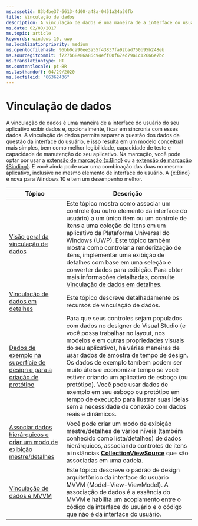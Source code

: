```yaml
---
ms.assetid: 83b4be37-6613-4d00-a48a-0451a24a30fb
title: Vinculação de dados
description: A vinculação de dados é uma maneira de a interface do usuário do seu aplicativo exibir dados e, opcionalmente, ficar em sincronia com esses dados.
ms.date: 02/08/2017
ms.topic: article
keywords: windows 10, uwp
ms.localizationpriority: medium
ms.openlocfilehash: 96bb0ca90ee3a55f43837fa92bad750b95b248eb
ms.sourcegitcommit: f727b68e86a86c94eff00f67ed79a1c12666e7bc
ms.translationtype: HT
ms.contentlocale: pt-BR
ms.lasthandoff: 04/29/2020
ms.locfileid: "66362436"
---
```

# <a name="data-binding"></a>Vinculação de dados

A vinculação de dados é uma maneira de a interface do usuário do seu aplicativo exibir dados e, opcionalmente, ficar em sincronia com esses dados. A vinculação de dados permite separar a questão dos dados da questão da interface do usuário, e isso resulta em um modelo conceitual mais simples, bem como melhor legibilidade, capacidade de teste e capacidade de manutenção do seu aplicativo. Na marcação, você pode optar por usar a [extensão de marcação {x:Bind}](https://docs.microsoft.com/windows/uwp/xaml-platform/x-bind-markup-extension) ou a [extensão de marcação {Binding}](https://docs.microsoft.com/windows/uwp/xaml-platform/binding-markup-extension). E você ainda pode usar uma combinação das duas no mesmo aplicativo, inclusive no mesmo elemento de interface do usuário. A {x:Bind} é nova para Windows 10 e tem um desempenho melhor.

| Tópico | Descrição |
|-------|-------------|
| [Visão geral da vinculação de dados](data-binding-quickstart.md) | Este tópico mostra como associar um controle (ou outro elemento da interface do usuário) a um único item ou um controle de itens a uma coleção de itens em um aplicativo da Plataforma Universal do Windows (UWP). Este tópico também mostra como controlar a renderização de itens, implementar uma exibição de detalhes com base em uma seleção e converter dados para exibição. Para obter mais informações detalhadas, consulte [Vinculação de dados em detalhes](data-binding-in-depth.md). | 
| [Vinculação de dados em detalhes](data-binding-in-depth.md) | Este tópico descreve detalhadamente os recursos de vinculação de dados. |
| [Dados de exemplo na superfície de design e para a criação de protótipo](displaying-data-in-the-designer.md) | Para que seus controles sejam populados com dados no designer do Visual Studio (e você possa trabalhar no layout, nos modelos e em outras propriedades visuais do seu aplicativo), há várias maneiras de usar dados de amostra de tempo de design. Os dados de exemplo também podem ser muito úteis e economizar tempo se você estiver criando um aplicativo de esboço (ou protótipo). Você pode usar dados de exemplo em seu esboço ou protótipo em tempo de execução para ilustrar suas ideias sem a necessidade de conexão com dados reais e dinâmicos. |
| [Associar dados hierárquicos e criar um modo de exibição mestre/detalhes](how-to-bind-to-hierarchical-data-and-create-a-master-details-view.md) | Você pode criar um modo de exibição mestre/detalhes de vários níveis (também conhecido como lista/detalhes) de dados hierárquicos, associando controles de itens a instâncias [<strong>CollectionViewSource</strong>](https://docs.microsoft.com/uwp/api/Windows.UI.Xaml.Data.CollectionViewSource) que são associadas em uma cadeia. |
| [Vinculação de dados e MVVM](data-binding-and-mvvm.md) | Este tópico descreve o padrão de design arquitetônico da interface do usuário MVVM (Model-View-ViewModel). A associação de dados é a essência do MVVM e habilita um acoplamento entre o código da interface do usuário e o código que não é da interface do usuário. |
